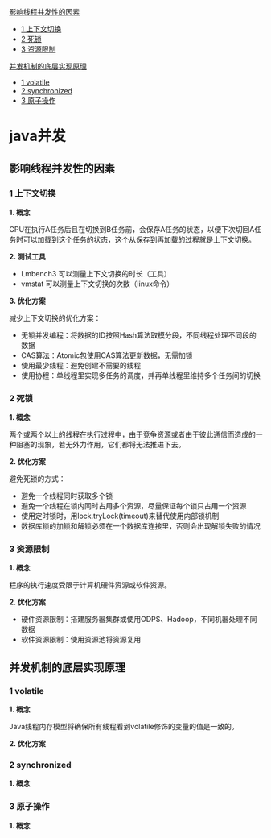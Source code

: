 



[影响线程并发性的因素](#影响线程并发性的因素)

- [1 上下文切换](#1-上下文切换)
- [2 死锁](#2-死锁)
- [3 资源限制](#3-资源限制)

[并发机制的底层实现原理](#并发机制的底层实现原理)

- [1 volatile](#1-volatile)
- [2 synchronized](#2-synchronized)
- [3 原子操作](#3-原子操作)



# java并发

## 影响线程并发性的因素

### 1 上下文切换

**1. 概念**

CPU在执行A任务后且在切换到B任务前，会保存A任务的状态，以便下次切回A任务时可以加载到这个任务的状态，这个从保存到再加载的过程就是上下文切换。

**2. 测试工具**

- Lmbench3 可以测量上下文切换的时长（工具）
- vmstat 可以测量上下文切换的次数（linux命令）

**3. 优化方案**

减少上下文切换的优化方案：

- 无锁并发编程：将数据的ID按照Hash算法取模分段，不同线程处理不同段的数据
- CAS算法：Atomic包使用CAS算法更新数据，无需加锁
- 使用最少线程：避免创建不需要的线程
- 使用协程：单线程里实现多任务的调度，并再单线程里维持多个任务间的切换

### 2 死锁

**1. 概念**

两个或两个以上的线程在执行过程中，由于竞争资源或者由于彼此通信而造成的一种阻塞的现象，若无外力作用，它们都将无法推进下去。

**2. 优化方案**

避免死锁的方式：

- 避免一个线程同时获取多个锁
- 避免一个线程在锁内同时占用多个资源，尽量保证每个锁只占用一个资源
- 使用定时锁时，用lock.tryLock(timeout)来替代使用内部锁机制
- 数据库锁的加锁和解锁必须在一个数据库连接里，否则会出现解锁失败的情况

### 3 资源限制

**1. 概念**

程序的执行速度受限于计算机硬件资源或软件资源。

**2. 优化方案**

- 硬件资源限制：搭建服务器集群或使用ODPS、Hadoop，不同机器处理不同数据
- 软件资源限制：使用资源池将资源复用

## 并发机制的底层实现原理

### 1 volatile

**1. 概念**

Java线程内存模型将确保所有线程看到volatile修饰的变量的值是一致的。

**2. 优化方案**

### 2 synchronized

**1. 概念**

### 3 原子操作

**1. 概念**